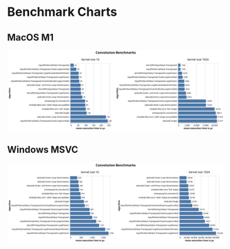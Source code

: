# Benchmark Charts

## MacOS M1
![bar chart showing the results of the benchmarks with different kernel sizes for macos with m1 chip](./BenchmarkChartHorizontal.svg)

## Windows MSVC
![bar chart showing the results of the benchmarks with different kernel sizes for windows](./BenchmarkChartWindows.svg)